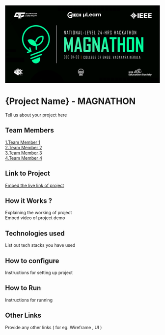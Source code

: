 ![image](./assets/banner.png)


# {Project Name} - MAGNATHON
Tell us about your project here

## Team Members
[1.Team Member 1](enter_github_profile_url)   
[2.Team Member 2](enter_github_profile_url)   
[3.Team Member 3](enter_github_profile_url)   
[4.Team Member 4](enter_github_profile_url)   

## Link to Project
[Embed the live link of project](live_link)

## How it Works ?
Explaining the working of project  
Embed video of project demo

## Technologies used
List out tech stacks you have used

## How to configure
Instructions for setting up project

## How to Run
Instructions for running

## Other Links
Provide any other links ( for eg. Wireframe , UI )
